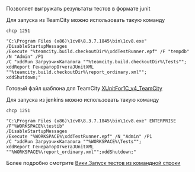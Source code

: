 Позволяет выгружать результаты тестов в формате junit 

Для запуска из TeamCity можно использовать такую команду 
```
chcp 1251

"C:\Program Files (x86)\1cv8\8.3.7.1845\bin\1cv8.exe" /DisableStartupMessages 
/Execute "%teamcity.build.checkoutDir%\xddTestRunner.epf" /F "tempdb" /N "Admin" /P1 
/C "xddRun ЗагрузчикКаталога ""%teamcity.build.checkoutDir%\Tests"";
xddReport ГенераторОтчетаJUnitXML ""%teamcity.build.checkoutDir%\report_ordinary.xml"";
xddShutdown;"
```

Готовый файл шаблона для TeamCity [XUnitFor1C_v4_TeamCity](https://github.com/xDrivenDevelopment/xUnitFor1C/releases/download/4.0.0.4/XUnitFor1C_v4_TeamCity.zip)

Для запуска из jenkins можно использовать такую команду 
```
chcp 1251

"C:\Program Files (x86)\1cv8\8.3.7.1845\bin\1cv8.exe" ENTERPRISE /F"%WORKSPACE%\testib" 
/DisableStartupMessages 
/Execute "%WORKSPACE%\xddTestRunner.epf" /N "Admin" /P1 
/C "xddRun ЗагрузчикКаталога ""%WORKSPACE%\Tests"";
xddReport ГенераторОтчетаJUnitXML ""%WORKSPACE%\report_ordinary.xml"";xddShutdown;"
```

Более подробно смотрите [Вики.Запуск тестов из командной строки](https://github.com/xDrivenDevelopment/xUnitFor1C/wiki/%D0%97%D0%B0%D0%BF%D1%83%D1%81%D0%BA-%D1%82%D0%B5%D1%81%D1%82%D0%BE%D0%B2-%D0%B8%D0%B7-%D0%BA%D0%BE%D0%BC%D0%B0%D0%BD%D0%B4%D0%BD%D0%BE%D0%B9-%D1%81%D1%82%D1%80%D0%BE%D0%BA%D0%B8-%D0%B8-%D0%BF%D0%BE%D0%BB%D1%83%D1%87%D0%B5%D0%BD%D0%B8%D0%B5-%D1%84%D0%B0%D0%B9%D0%BB%D0%BE%D0%B2-%D1%80%D0%B5%D0%B7%D1%83%D0%BB%D1%8C%D1%82%D0%B0%D1%82%D0%BE%D0%B2)